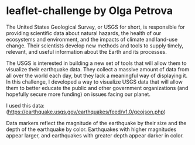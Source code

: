# leaflet-challenge by Olga Petrova
The United States Geological Survey, or USGS for short, is responsible for providing scientific data about natural hazards, the health of our ecosystems and environment, and the impacts of climate and land-use change. Their scientists develop new methods and tools to supply timely, relevant, and useful information about the Earth and its processes.

The USGS is interested in building a new set of tools that will allow them to visualize their earthquake data. They collect a massive amount of data from all over the world each day, but they lack a meaningful way of displaying it. In this challenge, I developed a way to visualize USGS data that will allow them to better educate the public and other government organizations (and hopefully secure more funding) on issues facing our planet.

I used this data: (https://earthquake.usgs.gov/earthquakes/feed/v1.0/geojson.php)

Data markers reflect the magnitude of the earthquake by their size and the depth of the earthquake by color. Earthquakes with higher magnitudes appear larger, and earthquakes with greater depth appear darker in color.



